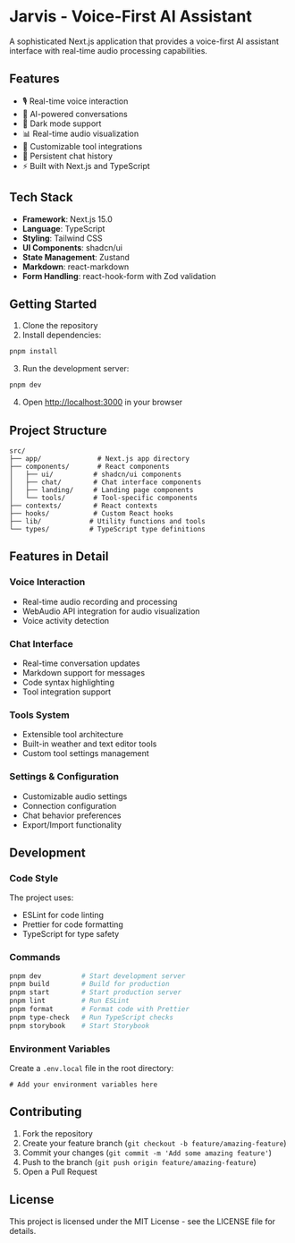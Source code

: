 # Jarvis - Voice-First AI Assistant

A sophisticated Next.js application that provides a voice-first AI assistant interface with real-time audio processing capabilities.

## Features

- 🎙️ Real-time voice interaction
- 🤖 AI-powered conversations
- 🎨 Dark mode support
- 📊 Real-time audio visualization
- 🔧 Customizable tool integrations
- 💾 Persistent chat history
- ⚡ Built with Next.js and TypeScript

## Tech Stack

- **Framework**: Next.js 15.0
- **Language**: TypeScript
- **Styling**: Tailwind CSS
- **UI Components**: shadcn/ui
- **State Management**: Zustand
- **Markdown**: react-markdown
- **Form Handling**: react-hook-form with Zod validation

## Getting Started

1. Clone the repository
2. Install dependencies:
```bash
pnpm install
```

3. Run the development server:
```bash
pnpm dev
```

4. Open [http://localhost:3000](http://localhost:3000) in your browser

## Project Structure

```
src/
├── app/              # Next.js app directory
├── components/       # React components
│   ├── ui/          # shadcn/ui components
│   ├── chat/        # Chat interface components
│   ├── landing/     # Landing page components
│   └── tools/       # Tool-specific components
├── contexts/        # React contexts
├── hooks/           # Custom React hooks
├── lib/            # Utility functions and tools
└── types/          # TypeScript type definitions
```

## Features in Detail

### Voice Interaction
- Real-time audio recording and processing
- WebAudio API integration for audio visualization
- Voice activity detection

### Chat Interface
- Real-time conversation updates
- Markdown support for messages
- Code syntax highlighting
- Tool integration support

### Tools System
- Extensible tool architecture
- Built-in weather and text editor tools
- Custom tool settings management

### Settings & Configuration
- Customizable audio settings
- Connection configuration
- Chat behavior preferences
- Export/Import functionality

## Development

### Code Style

The project uses:
- ESLint for code linting
- Prettier for code formatting
- TypeScript for type safety

### Commands

```bash
pnpm dev          # Start development server
pnpm build        # Build for production
pnpm start        # Start production server
pnpm lint         # Run ESLint
pnpm format       # Format code with Prettier
pnpm type-check   # Run TypeScript checks
pnpm storybook    # Start Storybook
```

### Environment Variables

Create a `.env.local` file in the root directory:

```env
# Add your environment variables here
```

## Contributing

1. Fork the repository
2. Create your feature branch (`git checkout -b feature/amazing-feature`)
3. Commit your changes (`git commit -m 'Add some amazing feature'`)
4. Push to the branch (`git push origin feature/amazing-feature`)
5. Open a Pull Request

## License

This project is licensed under the MIT License - see the LICENSE file for details.
